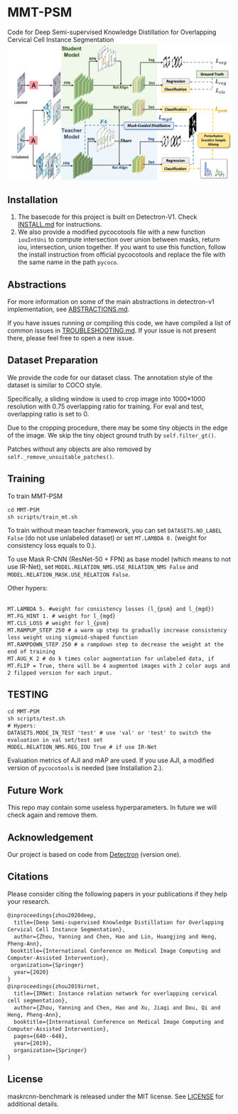 # MMT-PSM
Code for Deep Semi-supervised Knowledge Distillation for Overlapping Cervical Cell Instance Segmentation
![alt text](demo/framework.png )

## Installation
1. The basecode for this project is built on Detectron-V1.
Check [INSTALL.md](INSTALL.md) for instructions.
2. We also provide a modified pycocotools file with a new function ``iouIntUni`` to compute intersection over union between masks, return iou, intersection, union together. 
If you want to use this function, follow the install instruction from official pycocotools and replace the file with the same name in the path ``pycoco``.

## Abstractions
For more information on some of the main abstractions in detectron-v1 implementation, see [ABSTRACTIONS.md](ABSTRACTIONS.md).

If you have issues running or compiling this code, we have compiled a list of common issues in
[TROUBLESHOOTING.md](TROUBLESHOOTING.md). If your issue is not present there, please feel
free to open a new issue.

## Dataset Preparation
We provide the code for our dataset class. 
The annotation style of the dataset is similar to COCO style.

Specifically, a sliding window is used to crop image into 1000*1000 resolution with 0.75 overlapping ratio for training. 
For eval and test, overlapping ratio is set to 0.

Due to the cropping procedure, there may be some tiny objects in the edge of the image. 
We skip the tiny object ground truth by ``self.filter_gt()``.

Patches without any objects are also removed by ``self._remove_unsuitable_patches()``.

## Training
To train MMT-PSM 
```angular2
cd MMT-PSM
sh scripts/train_mt.sh
```
To train without mean teacher framework, you can set ``DATASETS.NO_LABEL False`` (do not use unlabeled dataset) or set ``MT.LAMBDA 0.`` (weight for consistency loss equals to 0.).

To use Mask R-CNN (ResNet-50 + FPN) as base model (which means to not use IR-Net), set ``MODEL.RELATION_NMS.USE_RELATION_NMS False`` and ``MODEL.RELATION_MASK.USE_RELATION False``.

Other hypers:
```angular2

MT.LAMBDA 5. #weight for consistency losses (l_{psm} and l_{mgd})
MT.FG_HINT 1. # weight for l_{mgd}
MT.CLS_LOSS # weight for l_{psm}
MT.RAMPUP_STEP 250 # a warm up step to gradually increase consistency loss weight using sigmoid-shaped function
MT.RAMPDOWN_STEP 250 # a rampdown step to decrease the weight at the end of training
MT.AUG_K 2 # do k times color augmentation for unlabeled data, if MT.FLIP = True, there will be 4 augmented images with 2 color augs and 2 filpped version for each input.  
```
## TESTING
```angular2
cd MMT-PSM
sh scripts/test.sh
# Hypers:
DATASETS.MODE_IN_TEST 'test' # use 'val' or 'test' to switch the evaluation in val set/test set
MODEL.RELATION_NMS.REG_IOU True # if use IR-Net
```
Evaluation metrics of AJI and mAP are used. 
If you use AJI, a modified version of ``pycocotools`` is needed (see Installation 2.).

## Future Work
This repo may contain some useless hyperparameters. In future we will check again and remove them.

## Acknowledgement
Our project is based on code from [Detectron](https://github.com/facebookresearch/Detectron) (version one).
## Citations
Please consider citing the following papers in your publications if they help your research.
```
@inproceedings{zhou2020deep,
  title={Deep Semi-supervised Knowledge Distillation for Overlapping Cervical Cell Instance Segmentation},
  author={Zhou, Yanning and Chen, Hao and Lin, Huangjing and Heng, Pheng-Ann},
 booktitle={International Conference on Medical Image Computing and Computer-Assisted Intervention},  
 organization={Springer}
  year={2020}
}
@inproceedings{zhou2019irnet,
  title={IRNet: Instance relation network for overlapping cervical cell segmentation},
  author={Zhou, Yanning and Chen, Hao and Xu, Jiaqi and Dou, Qi and Heng, Pheng-Ann},
  booktitle={International Conference on Medical Image Computing and Computer-Assisted Intervention},
  pages={640--648},
  year={2019},
  organization={Springer}
}
```

## License

maskrcnn-benchmark is released under the MIT license. See [LICENSE](LICENSE) for additional details.

